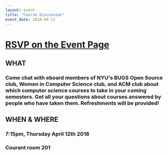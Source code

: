 ```yaml
---
layout: event
title: "Course Discussion"
event_date: 2018-04-12
---
```


# [RSVP on the Event Page](https://orgsync.com/170073/events/2367672/occurrences/5650600)

## WHAT

### Come chat with eboard members of NYU's BUGS Open Source club, Women in Computer Science club, and ACM club about which computer science courses to take in your coming semesters. Get all your questions about courses answered by people who have taken them. Refreshments will be provided!

## WHEN & WHERE

### 7:15pm, Thursday April 12th 2018

### Courant room 201

